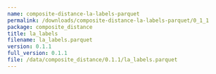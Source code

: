```yaml
---
name: composite-distance-la-labels-parquet
permalink: /downloads/composite-distance-la-labels-parquet/0_1_1
package: composite_distance
title: la_labels
filename: la_labels.parquet
version: 0.1.1
full_version: 0.1.1
file: /data/composite_distance/0.1.1/la_labels.parquet
---
```

